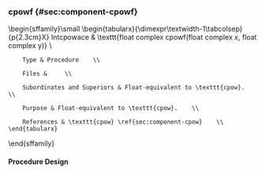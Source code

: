 ### cpowf {#sec:component-cpowf}

\begin{sffamily}\small
	\begin{tabularx}{\dimexpr\textwidth-1\tabcolsep}{p{2.3cm}X}
		Intcpowace       & \texttt{float complex cpowf(float complex x, float complex y)} \\ 
		
		Type & Procedure    \\ 
		
		Files &     \\ 
		
		Subordinates and Superiors & Float-equivalent to \texttt{cpow}.    \\ 
		
		Purpose & Float-equivalent to \texttt{cpow}.    \\ 
		
		References & \texttt{cpow} \ref{sec:component-cpow}    \\ 
	\end{tabularx}
\end{sffamily}

#### Procedure Design
